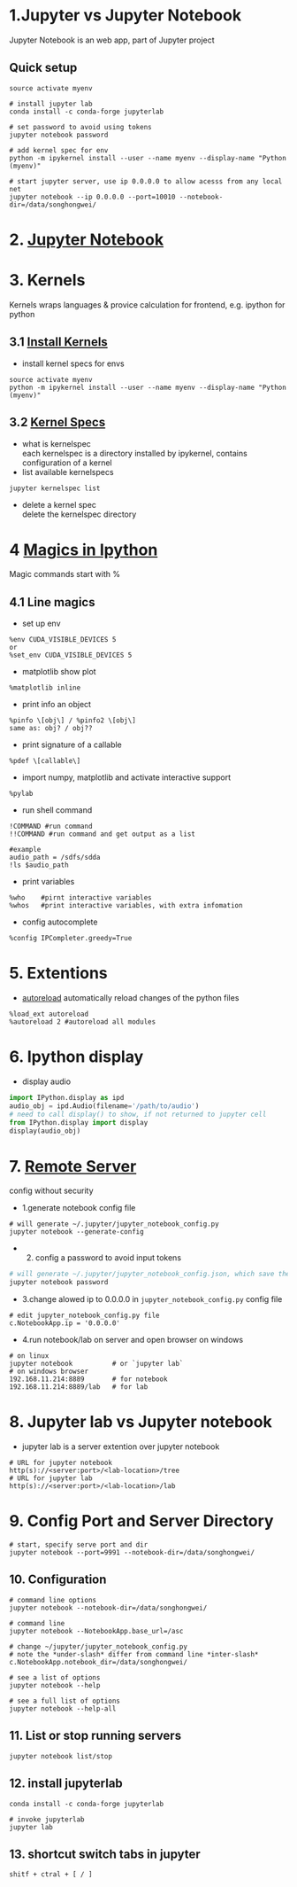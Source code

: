 # 1.Jupyter vs Jupyter Notebook
Jupyter Notebook is an web app, part of Jupyter project
## Quick setup
```
source activate myenv

# install jupyter lab
conda install -c conda-forge jupyterlab

# set password to avoid using tokens
jupyter notebook password

# add kernel spec for env
python -m ipykernel install --user --name myenv --display-name "Python (myenv)"

# start jupyter server, use ip 0.0.0.0 to allow acesss from any local net 
jupyter notebook --ip 0.0.0.0 --port=10010 --notebook-dir=/data/songhongwei/
```

# 2. [Jupyter Notebook](https://jupyter-notebook.readthedocs.io/en/stable/)

# 3. Kernels
Kernels wraps languages & provice calculation for frontend, e.g. ipython for python
## 3.1 [Install Kernels](https://ipython.readthedocs.io/en/latest/install/kernel_install.html)
- install kernel specs for envs
```
source activate myenv
python -m ipykernel install --user --name myenv --display-name "Python (myenv)"
```
## 3.2 [Kernel Specs](https://jupyter-client.readthedocs.io/en/latest/kernels.html#kernelspecs)
- what is kernelspec  
each kernelspec is a directory installed by ipykernel, contains configuration of a kernel
- list available kernelspecs
```
jupyter kernelspec list
````
- delete a kernel spec  
delete the kernelspec directory

# 4 [Magics in Ipython](https://ipython.readthedocs.io/en/stable/interactive/magics.html)
Magic commands start with %
## 4.1 Line magics
* set up env
```
%env CUDA_VISIBLE_DEVICES 5
or
%set_env CUDA_VISIBLE_DEVICES 5
```
* matplotlib show plot
```
%matplotlib inline
```
* print info an object
```
%pinfo \[obj\] / %pinfo2 \[obj\]
same as: obj? / obj??
```
* print signature of a callable
```
%pdef \[callable\]
```
* import numpy, matplotlib and activate interactive support
```
%pylab
```
* run shell command
```
!COMMAND #run command
!!COMMAND #run command and get output as a list

#example
audio_path = /sdfs/sdda
!ls $audio_path
```
* print variables
```
%who	#pirnt interactive variables
%whos	#print interactive variables, with extra infomation
```
* config autocomplete
```
%config IPCompleter.greedy=True
```
# 5. Extentions
* [autoreload](https://ipython.org/ipython-doc/3/config/extensions/autoreload.html)
automatically reload changes of the python files
```
%load_ext autoreload
%autoreload 2 #autoreload all modules
```

# 6. Ipython display
* display audio
``` python
import IPython.display as ipd
audio_obj = ipd.Audio(filename='/path/to/audio')
# need to call display() to show, if not returned to jupyter cell
from IPython.display import display
display(audio_obj)
```

# 7. [Remote Server](https://jupyter-notebook.readthedocs.io/en/stable/public_server.html)
config without security
* 1.generate notebook config file
```
# will generate ~/.jupyter/jupyter_notebook_config.py
jupyter notebook --generate-config
```
* 2. config a password to avoid input tokens
``` bash
# will generate ~/.jupyter/jupyter_notebook_config.json, which save the password hash
jupyter notebook password
```
* 3.change alowed ip to 0.0.0.0 in `jupyter_notebook_config.py` config file
```
# edit jupyter_notebook_config.py file
c.NotebookApp.ip = '0.0.0.0'
```
* 4.run notebook/lab on server and open browser on windows
```
# on linux
jupyter notebook          # or `jupyter lab`
# on windows browser
192.168.11.214:8889       # for notebook
192.168.11.214:8889/lab   # for lab
```

# 8. Jupyter lab vs Jupyter notebook
* jupyter lab is a server extention over jupyter notebook
```
# URL for jupyter notebook
http(s)://<server:port>/<lab-location>/tree
# URL for jupyter lab
http(s)://<server:port>/<lab-location>/lab
```

# 9. Config Port and Server Directory
```
# start, specify serve port and dir
jupyter notebook --port=9991 --notebook-dir=/data/songhongwei/
```

## 10. Configuration
```
# command line options
jupyter notebook --notebook-dir=/data/songhongwei/

# command line
jupyter notebook --NotebookApp.base_url=/asc

# change ~/jupyter/jupyter_notebook_config.py
# note the *under-slash* differ from command line *inter-slash*
c.NotebookApp.notebook_dir=/data/songhongwei/

# see a list of options
jupyter notebook --help

# see a full list of options
jupyter notebook --help-all
```

## 11. List or stop running servers
```
jupyter notebook list/stop
```

## 12. install jupyterlab
```
conda install -c conda-forge jupyterlab

# invoke jupyterlab
jupyter lab
```
## 13. shortcut switch tabs in jupyter
```
shitf + ctral + [ / ]
```
